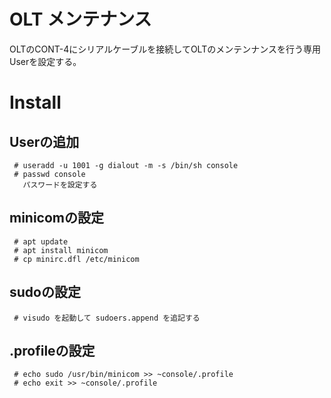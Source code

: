 OLT メンテナンス
================

OLTのCONT-4にシリアルケーブルを接続してOLTのメンテンナンスを行う専用Userを設定する。

# Install

## Userの追加

     # useradd -u 1001 -g dialout -m -s /bin/sh console
     # passwd console
       パスワードを設定する

## minicomの設定

     # apt update
     # apt install minicom
     # cp minirc.dfl /etc/minicom

## sudoの設定

     # visudo を起動して sudoers.append を追記する

## .profileの設定

     # echo sudo /usr/bin/minicom >> ~console/.profile
     # echo exit >> ~console/.profile


